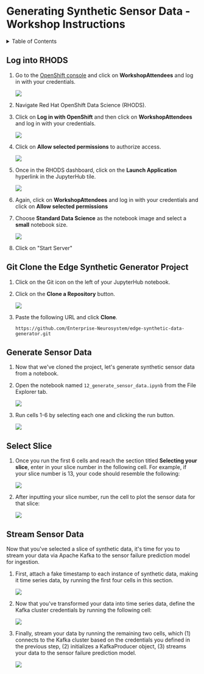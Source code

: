 # Generating Synthetic Sensor Data - Workshop Instructions
<details>
<summary>Table of Contents</summary>
<p>

* [Log into RHODS](#logging-into-rhods)
* [Git Clone the Edge Synthetic Generator Project](#git-clone-the-edge-synthetic-generator-project)
* [Generate Sensor Data](#generate-sensor-data)
* [Select Slice](#select-slice)
* [Stream Sensor Data](#stream-sensor-data)

</p>
</details>

## Log into RHODS

1. Go to the [OpenShift console](https://console-openshift-console.apps.ieee.8goc.p1.openshiftapps.com/) and click on **WorkshopAttendees** and log in with your credentials.

    ![](/workshop/images/workshop_attendees.png)

2. Navigate Red Hat OpenShift Data Science (RHODS).

3. Click on **Log in with OpenShift** and then click on **WorkshopAttendees** and log in with your credentials.

    ![](/workshop/images/openshift_login.png)

4. Click on **Allow selected permissions** to authorize access. 

    ![](/workshop/images/authorize_access.png)

5. Once in the RHODS dashboard, click on the **Launch Application** hyperlink in the JupyterHub tile.

    ![](/workshop/images/rhods_jupyterhub.png)

6. Again, click on **WorkshopAttendees** and log in with your credentials and click on **Allow selected permissions**

6. Choose **Standard Data Science** as the notebook image and select a **small** notebook size.

    ![](/workshop/images/jupyterhub_nb.png)

7. Click on "Start Server"

## Git Clone the Edge Synthetic Generator Project 
1. Click on the Git icon on the left of your JupyterHub notebook. 

2. Click on the **Clone a Repository** button.

    ![](/workshop/images/git_clone.png)

3. Paste the following URL and click **Clone**.
 
    ```
    https://github.com/Enterprise-Neurosystem/edge-synthetic-data-generator.git
    ```
## Generate Sensor Data

1. Now that we've cloned the project, let's generate synthetic sensor data from a notebook. 

2. Open the notebook named `12_generate_sensor_data.ipynb` from the File Explorer tab. 

    ![](/workshop/images/generate_sensor_data.png)

3.  Run cells 1-6 by selecting each one and clicking the run button. 

    ![](/workshop/images/run_cells.png)

## Select Slice

1. Once you run the first 6 cells and reach the section titled **Selecting your slice**, enter in your slice number in the following cell. For example, if your slice number is 13, your code should resemble the following:

    ![](/workshop/images/select_slice.png)

2. After inputting your slice number, run the cell to plot the sensor data for that slice:

    ![](/workshop/images/slice_13_plot.png)

## Stream Sensor Data
Now that you've selected a slice of synthetic data, it's time for you to stream your data via Apache Kafka to the sensor failure prediction model for ingestion. 

1. First, attach a fake timestamp to each instance of synthetic data, making it time series data, by running the first four cells in this section. 

    ![](/workshop/images/streaming_sensor_data.png)

2. Now that you've transformed your data into time series data, define the Kafka cluster credentials by running the following cell:
  
    ![](/workshop/images/kafka_connect.png)

3. Finally, stream your data by running the remaining two cells, which (1) connects to the Kafka cluster based on the credentials you defined in the previous step, (2) initializes a KafkaProducer object, (3) streams your data to the sensor failure prediction model.

    ![](/workshop/images/produce_data.png)










